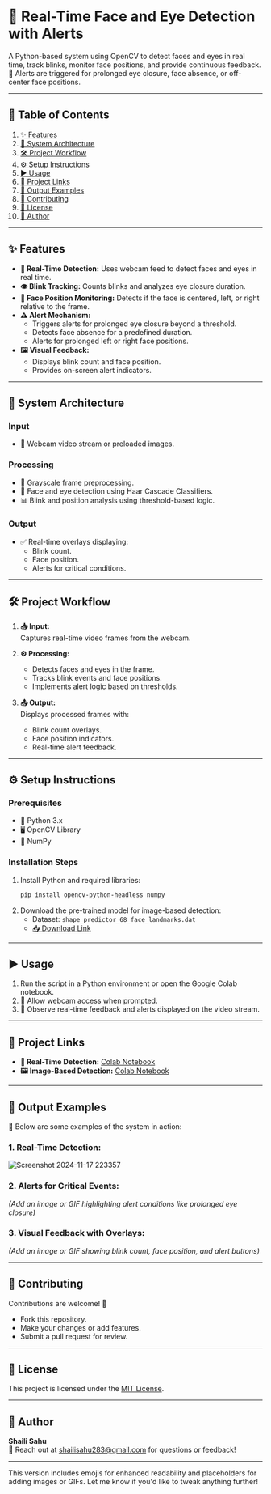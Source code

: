 # **📸 Real-Time Face and Eye Detection with Alerts**  
A Python-based system using OpenCV to detect faces and eyes in real time, track blinks, monitor face positions, and provide continuous feedback. 🚨 Alerts are triggered for prolonged eye closure, face absence, or off-center face positions.  

---

## **📑 Table of Contents**  
1. [✨ Features](#features)  
2. [📂 System Architecture](#system-architecture)  
3. [🛠️ Project Workflow](#project-workflow)  
4. [⚙️ Setup Instructions](#setup-instructions)  
5. [▶️ Usage](#usage)  
6. [🔗 Project Links](#project-links)  
7. [🌟 Output Examples](#output-examples)  
8. [🤝 Contributing](#contributing)  
9. [📜 License](#license)  
10. [👤 Author](#author)  

---

## **✨ Features**  
- **🎥 Real-Time Detection:** Uses webcam feed to detect faces and eyes in real time.  
- **👁️ Blink Tracking:** Counts blinks and analyzes eye closure duration.  
- **📍 Face Position Monitoring:** Detects if the face is centered, left, or right relative to the frame.  
- **⚠️ Alert Mechanism:**  
  - Triggers alerts for prolonged eye closure beyond a threshold.  
  - Detects face absence for a predefined duration.  
  - Alerts for prolonged left or right face positions.  
- **🖼️ Visual Feedback:**  
  - Displays blink count and face position.  
  - Provides on-screen alert indicators.  

---

## **📂 System Architecture**  
### **Input**  
- 🎥 Webcam video stream or preloaded images.  

### **Processing**  
- 🖤 Grayscale frame preprocessing.  
- 🧠 Face and eye detection using Haar Cascade Classifiers.  
- 📊 Blink and position analysis using threshold-based logic.  

### **Output**  
- ✅ Real-time overlays displaying:  
  - Blink count.  
  - Face position.  
  - Alerts for critical conditions.  

---

## **🛠️ Project Workflow**  
1. **📥 Input:**  
   Captures real-time video frames from the webcam.  

2. **⚙️ Processing:**  
   - Detects faces and eyes in the frame.  
   - Tracks blink events and face positions.  
   - Implements alert logic based on thresholds.  

3. **📤 Output:**  
   Displays processed frames with:  
   - Blink count overlays.  
   - Face position indicators.  
   - Real-time alert feedback.  

---

## **⚙️ Setup Instructions**  
### **Prerequisites**  
- 🐍 Python 3.x  
- 🖥️ OpenCV Library  
- 🔢 NumPy  

### **Installation Steps**  
1. Install Python and required libraries:  
   ```bash
   pip install opencv-python-headless numpy
   ```  
2. Download the pre-trained model for image-based detection:  
   - Dataset: `shape_predictor_68_face_landmarks.dat`  
   - [📥 Download Link](http://dlib.net/files/shape_predictor_68_face_landmarks.dat.bz2)  

---

## **▶️ Usage**  
1. Run the script in a Python environment or open the Google Colab notebook.  
2. 🎥 Allow webcam access when prompted.  
3. 🚀 Observe real-time feedback and alerts displayed on the video stream.  

---

## **🔗 Project Links**  
- **🔴 Real-Time Detection:** [Colab Notebook](https://colab.research.google.com/drive/1tjo-YXL7jvLfSJRJ6r38-nQLeZDPYIks?usp=sharing)  
- **🖼️ Image-Based Detection:** [Colab Notebook](https://colab.research.google.com/drive/1P95uk-lRKsATCuXK4_LKEhRlaRtt424W?usp=sharing)  

---

## **🌟 Output Examples**  
🎨 Below are some examples of the system in action:  

### **1. Real-Time Detection:**  
![Screenshot 2024-11-17 223357](https://github.com/user-attachments/assets/e0883ac8-b979-406b-b90e-cfcb64f86190)

### **2. Alerts for Critical Events:**  
*(Add an image or GIF highlighting alert conditions like prolonged eye closure)*  

### **3. Visual Feedback with Overlays:**  
*(Add an image or GIF showing blink count, face position, and alert buttons)*  

---

## **🤝 Contributing**  
Contributions are welcome! 🙌  
- Fork this repository.  
- Make your changes or add features.  
- Submit a pull request for review.  

---

## **📜 License**  
This project is licensed under the [MIT License](LICENSE).  

---

## **👤 Author**  
**Shaili Sahu**  
📧 Reach out at [shailisahu283@gmail.com](mailto:shailisahu283@gmail.com) for questions or feedback!  

---  

This version includes emojis for enhanced readability and placeholders for adding images or GIFs. Let me know if you'd like to tweak anything further!
